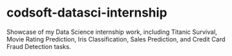 # codsoft-datasci-internship
Showcase of my Data Science internship work, including Titanic Survival, Movie Rating Prediction, Iris Classification, Sales Prediction, and Credit Card Fraud Detection tasks.

